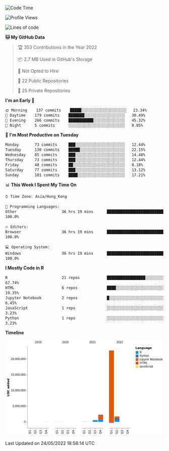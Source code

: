 

<!--**wt12318/wt12318** is a ✨ _special_ ✨ repository because its `README.md` (this file) appears on your GitHub profile.-->

<!--START_SECTION:waka-->
![Code Time](http://img.shields.io/badge/Code%20Time-175%20hrs%2056%20mins-blue)

![Profile Views](http://img.shields.io/badge/Profile%20Views-0-blue)

![Lines of code](https://img.shields.io/badge/From%20Hello%20World%20I%27ve%20Written-27%20Million%20lines%20of%20code-blue)

**🐱 My GitHub Data** 

> 🏆 353 Contributions in the Year 2022
 > 
> 📦 2.7 MB Used in GitHub's Storage 
 > 
> 🚫 Not Opted to Hire
 > 
> 📜 22 Public Repositories 
 > 
> 🔑 25 Private Repositories  
 > 
**I'm an Early 🐤** 

```text
🌞 Morning    137 commits    █████░░░░░░░░░░░░░░░░░░░░   23.34% 
🌆 Daytime    179 commits    ███████░░░░░░░░░░░░░░░░░░   30.49% 
🌃 Evening    266 commits    ███████████░░░░░░░░░░░░░░   45.32% 
🌙 Night      5 commits      ░░░░░░░░░░░░░░░░░░░░░░░░░   0.85%

```
📅 **I'm Most Productive on Tuesday** 

```text
Monday       73 commits     ███░░░░░░░░░░░░░░░░░░░░░░   12.44% 
Tuesday      130 commits    █████░░░░░░░░░░░░░░░░░░░░   22.15% 
Wednesday    85 commits     ███░░░░░░░░░░░░░░░░░░░░░░   14.48% 
Thursday     73 commits     ███░░░░░░░░░░░░░░░░░░░░░░   12.44% 
Friday       48 commits     ██░░░░░░░░░░░░░░░░░░░░░░░   8.18% 
Saturday     77 commits     ███░░░░░░░░░░░░░░░░░░░░░░   13.12% 
Sunday       101 commits    ████░░░░░░░░░░░░░░░░░░░░░   17.21%

```


📊 **This Week I Spent My Time On** 

```text
⌚︎ Time Zone: Asia/Hong_Kong

💬 Programming Languages: 
Other                    36 hrs 19 mins      █████████████████████████   100.0%

🔥 Editors: 
Browser                  36 hrs 19 mins      █████████████████████████   100.0%

💻 Operating System: 
Windows                  36 hrs 19 mins      █████████████████████████   100.0%

```

**I Mostly Code in R** 

```text
R                        21 repos            █████████████████░░░░░░░░   67.74% 
HTML                     6 repos             ████░░░░░░░░░░░░░░░░░░░░░   19.35% 
Jupyter Notebook         2 repos             █░░░░░░░░░░░░░░░░░░░░░░░░   6.45% 
JavaScript               1 repo              ░░░░░░░░░░░░░░░░░░░░░░░░░   3.23% 
Python                   1 repo              ░░░░░░░░░░░░░░░░░░░░░░░░░   3.23%

```


**Timeline**

![Chart not found](https://raw.githubusercontent.com/wt12318/wt12318/main/charts/bar_graph.png) 


 Last Updated on 24/05/2022 18:58:14 UTC
<!--END_SECTION:waka-->


